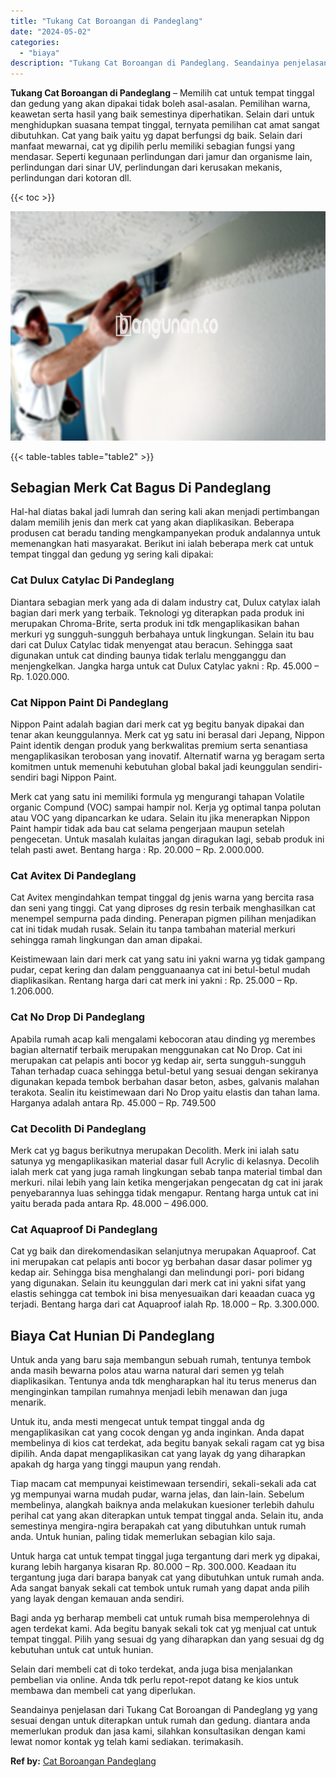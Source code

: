 ```yaml
---
title: "Tukang Cat Boroangan di Pandeglang"
date: "2024-05-02"
categories: 
  - "biaya"
description: "Tukang Cat Boroangan di Pandeglang. Seandainya penjelasan dari Tukang Cat Boroangan di Pandeglang yg yang sesuai dengan untuk diterapkan untuk rumah dan gedu..."
---
```


**Tukang Cat Boroangan di Pandeglang** – Memilih cat untuk tempat tinggal dan gedung yang akan dipakai tidak boleh asal-asalan. Pemilihan warna, keawetan serta hasil yang baik semestinya diperhatikan. Selain dari untuk menghidupkan suasana tempat tinggal, ternyata pemilihan cat amat sangat dibutuhkan. Cat yang baik yaitu yg dapat berfungsi dg baik. Selain dari manfaat mewarnai, cat yg dipilih perlu memiliki sebagian fungsi yang mendasar. Seperti kegunaan perlindungan dari jamur dan organisme lain, perlindungan dari sinar UV, perlindungan dari kerusakan mekanis, perlindungan dari kotoran dll.

{{< toc >}}

![Tukang Cat Boroangan di Pandeglang](/images/jasa-cat-murah06.png)

{{< table-tables table="table2" >}}

## Sebagian Merk Cat Bagus Di Pandeglang

Hal-hal diatas bakal jadi lumrah dan sering kali akan menjadi pertimbangan dalam memilih jenis dan merk cat yang akan diaplikasikan. Beberapa produsen cat beradu tanding mengkampanyekan produk andalannya untuk memenangkan hati masyarakat. Berikut ini ialah beberapa merk cat untuk tempat tinggal dan gedung yg sering kali dipakai:

### Cat Dulux Catylac Di Pandeglang

Diantara sebagian merk yang ada di dalam industry cat, Dulux catylax ialah bagian dari merk yang terbaik. Teknologi yg diterapkan pada produk ini merupakan Chroma-Brite, serta produk ini tdk mengaplikasikan bahan merkuri yg sungguh-sungguh berbahaya untuk lingkungan. Selain itu bau dari cat Dulux Catylac tidak menyengat atau beracun. Sehingga saat digunakan untuk cat dinding baunya tidak terlalu mengganggu dan menjengkelkan. Jangka harga untuk cat Dulux Catylac yakni : Rp. 45.000 – Rp. 1.020.000.

### Cat Nippon Paint Di Pandeglang

Nippon Paint adalah bagian dari merk cat yg begitu banyak dipakai dan tenar akan keunggulannya. Merk cat yg satu ini berasal dari Jepang, Nippon Paint identik dengan produk yang berkwalitas premium serta senantiasa mengaplikasikan terobosan yang inovatif. Alternatif warna yg beragam serta komitmen untuk memenuhi kebutuhan global bakal jadi keunggulan sendiri-sendiri bagi Nippon Paint.

Merk cat yang satu ini memiliki formula yg mengurangi tahapan Volatile organic Compund (VOC) sampai hampir nol. Kerja yg optimal tanpa polutan atau VOC yang dipancarkan ke udara. Selain itu jika menerapkan Nippon Paint hampir tidak ada bau cat selama pengerjaan maupun setelah pengecetan. Untuk masalah kulaitas jangan diragukan lagi, sebab produk ini telah pasti awet. Bentang harga : Rp. 20.000 – Rp. 2.000.000.

### Cat Avitex Di Pandeglang

Cat Avitex mengindahkan tempat tinggal dg jenis warna yang bercita rasa dan seni yang tinggi. Cat yang diproses dg resin terbaik menghasilkan cat menempel sempurna pada dinding. Penerapan pigmen pilihan menjadikan cat ini tidak mudah rusak. Selain itu tanpa tambahan material merkuri sehingga ramah lingkungan dan aman dipakai.

Keistimewaan lain dari merk cat yang satu ini yakni warna yg tidak gampang pudar, cepat kering dan dalam pengguanaanya cat ini betul-betul mudah diaplikasikan. Rentang harga dari cat merk ini yakni : Rp. 25.000 – Rp. 1.206.000.

### Cat No Drop Di Pandeglang

Apabila rumah acap kali mengalami kebocoran atau dinding yg merembes bagian alternatif terbaik merupakan menggunakan cat No Drop. Cat ini merupakan cat pelapis anti bocor yg kedap air, serta sungguh-sungguh Tahan terhadap cuaca sehingga betul-betul yang sesuai dengan sekiranya digunakan kepada tembok berbahan dasar beton, asbes, galvanis malahan terakota. Sealin itu keistimewaan dari No Drop yaitu elastis dan tahan lama. Harganya adalah antara Rp. 45.000 – Rp. 749.500

### Cat Decolith Di Pandeglang

Merk cat yg bagus berikutnya merupakan Decolith. Merk ini ialah satu satunya yg mengaplikasikan material dasar full Acrylic di kelasnya. Decolih ialah merk cat yang juga ramah lingkungan sebab tanpa material timbal dan merkuri. nilai lebih yang lain ketika mengerjakan pengecatan dg cat ini jarak penyebarannya luas sehingga tidak mengapur. Rentang harga untuk cat ini yaitu berada pada antara Rp. 48.000 – 496.000.

### Cat Aquaproof Di Pandeglang

Cat yg baik dan direkomendasikan selanjutnya merupakan Aquaproof. Cat ini merupakan cat pelapis anti bocor yg berbahan dasar dasar polimer yg kedap air. Sehingga bisa menghalangi dan melindungi pori- pori bidang yang digunakan. Selain itu keunggulan dari merk cat ini yakni sifat yang elastis sehingga cat tembok ini bisa menyesuaikan dari keaadan cuaca yg terjadi. Bentang harga dari cat Aquaproof ialah Rp. 18.000 – Rp. 3.300.000.

## Biaya Cat Hunian Di Pandeglang

Untuk anda yang baru saja membangun sebuah rumah, tentunya tembok anda masih bewarna polos atau warna natural dari semen yg telah diaplikasikan. Tentunya anda tdk mengharapkan hal itu terus menerus dan menginginkan tampilan rumahnya menjadi lebih menawan dan juga menarik.

Untuk itu, anda mesti mengecat untuk tempat tinggal anda dg mengaplikasikan cat yang cocok dengan yg anda inginkan. Anda dapat membelinya di kios cat terdekat, ada begitu banyak sekali ragam cat yg bisa dipilih. Anda dapat mengaplikasikan cat yang layak dg yang diharapkan apakah dg harga yang tinggi maupun yang rendah.

Tiap macam cat mempunyai keistimewaan tersendiri, sekali-sekali ada cat yg mempunyai warna mudah pudar, warna jelas, dan lain-lain. Sebelum membelinya, alangkah baiknya anda melakukan kuesioner terlebih dahulu perihal cat yang akan diterapkan untuk tempat tinggal anda. Selain itu, anda semestinya mengira-ngira berapakah cat yang dibutuhkan untuk rumah anda. Untuk hunian, paling tidak memerlukan sebagian kilo saja.

Untuk harga cat untuk tempat tinggal juga tergantung dari merk yg dipakai, kurang lebih harganya kisaran Rp. 80.000 – Rp. 300.000. Keadaan itu tergantung juga dari barapa banyak cat yang dibutuhkan untuk rumah anda. Ada sangat banyak sekali cat tembok untuk rumah yang dapat anda pilih yang layak dengan kemauan anda sendiri.

Bagi anda yg berharap membeli cat untuk rumah bisa memperolehnya di agen terdekat kami. Ada begitu banyak sekali tok cat yg menjual cat untuk tempat tinggal. Pilih yang sesuai dg yang diharapkan dan yang sesuai dg dg kebutuhan untuk cat untuk hunian.

Selain dari membeli cat di toko terdekat, anda juga bisa menjalankan pembelian via online. Anda tdk perlu repot-repot datang ke kios untuk membawa dan membeli cat yang diperlukan.

Seandainya penjelasan dari Tukang Cat Boroangan di Pandeglang yg yang sesuai dengan untuk diterapkan untuk rumah dan gedung. diantara anda memerlukan produk dan jasa kami, silahkan konsultasikan dengan kami lewat nomor kontak yg telah kami sediakan. terimakasih.

**Ref by:** [Cat Boroangan Pandeglang](https://id.wikipedia.org/wiki/Cat)
